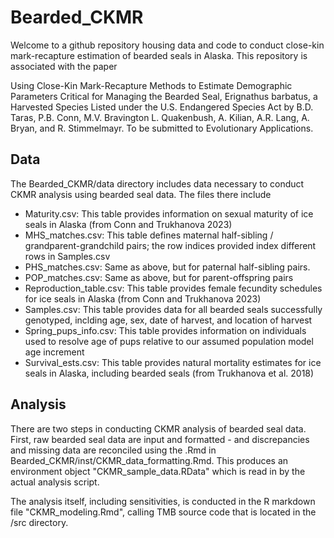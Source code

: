 # Bearded_CKMR
Welcome to a github repository housing data and code to conduct close-kin mark-recapture estimation of bearded seals in Alaska.
This repository is associated with the paper 

Using Close-Kin Mark-Recapture Methods to Estimate Demographic Parameters Critical for Managing the Bearded Seal, 
Erignathus barbatus, a Harvested Species Listed under the U.S. Endangered Species Act by B.D. Taras, P.B. Conn, M.V. Bravington L. Quakenbush, 
A. Kilian, A.R. Lang, A. Bryan, and R. Stimmelmayr.  To be submitted to Evolutionary Applications.

## Data
The Bearded_CKMR/data directory includes data necessary to conduct CKMR analysis using bearded seal data.
The files there include

- Maturity.csv: This table provides information on sexual maturity of ice seals in Alaska (from Conn and Trukhanova 2023)
- MHS_matches.csv: This table defines maternal half-sibling / grandparent-grandchild pairs; the row indices provided index different rows in Samples.csv
- PHS_matches.csv: Same as above, but for paternal half-sibling pairs.
- POP_matches.csv: Same as above, but for parent-offspring pairs
- Reproduction_table.csv: This table provides female fecundity schedules for ice seals in Alaska (from Conn and Trukhanova 2023)
- Samples.csv: This table provides data for all bearded seals successfully genotyped, inclding age, sex, date of harvest, and location of harvest
- Spring_pups_info.csv: This table provides information on individuals used to resolve age of pups relative to our assumed population model age increment
- Survival_ests.csv: This table provides natural mortality estimates for ice seals in Alaska, including bearded seals (from Trukhanova et al. 2018)

## Analysis 
There are two steps in conducting CKMR analysis of bearded seal data.  First, raw bearded seal data are 
input and formatted - and discrepancies and missing data are reconciled using the .Rmd in Bearded_CKMR/inst/CKMR_data_formatting.Rmd.
This produces an environment object "CKMR_sample_data.RData" which is read in by the actual analysis script.

The analysis itself, including sensitivities, is conducted in the R markdown file "CKMR_modeling.Rmd", calling TMB source code that is 
located in the /src directory.
